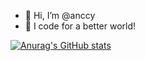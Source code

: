 - 👋 Hi, I’m @anccy
- 🌟 I code for a better world!


[![Anurag's GitHub stats](https://github-readme-stats.vercel.app/api?username=anccy)](https://github.com/anuraghazra/github-readme-stats)


<!---
anccy/anccy is a ✨ special ✨ repository because its `README.md` (this file) appears on your GitHub profile.
You can click the Preview link to take a look at your changes.
--->
